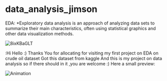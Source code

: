 # data_analysis_jimson
EDA:
   *Exploratory data analysis is an approach of analyzing data sets to summarize their main characteristics, often using statistical graphics and other data visualization methods. 
   
![8ixKBaGLT](https://user-images.githubusercontent.com/99163376/158857619-f7edf886-c1a8-4d2c-9893-be6c1c9fe101.gif)

:Hi Hello :) 
Thanks You for allocating for visiting my first project
on EDA on crude oil dataset
Got this dataset from kaggle 
And this is my project on data analysis so
if there should in it ,you are welcome 
:)
Here a small preview:

![Animation](https://user-images.githubusercontent.com/99163376/158860482-0c0d1884-5247-4c8b-9484-435cdb7bd5df.gif)

